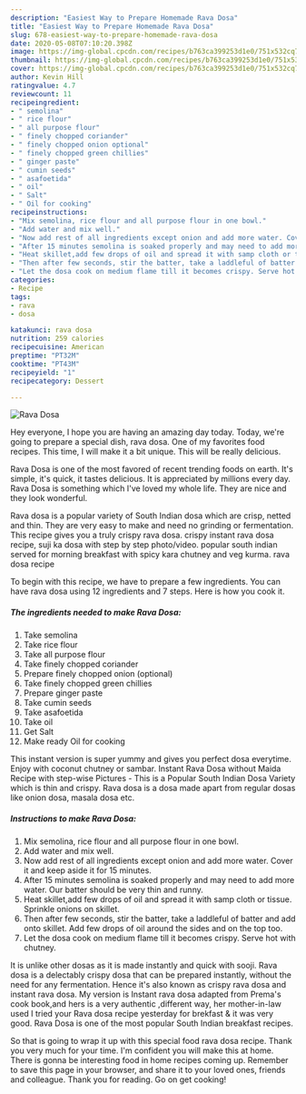 ```yaml
---
description: "Easiest Way to Prepare Homemade Rava Dosa"
title: "Easiest Way to Prepare Homemade Rava Dosa"
slug: 678-easiest-way-to-prepare-homemade-rava-dosa
date: 2020-05-08T07:10:20.398Z
image: https://img-global.cpcdn.com/recipes/b763ca399253d1e0/751x532cq70/rava-dosa-recipe-main-photo.jpg
thumbnail: https://img-global.cpcdn.com/recipes/b763ca399253d1e0/751x532cq70/rava-dosa-recipe-main-photo.jpg
cover: https://img-global.cpcdn.com/recipes/b763ca399253d1e0/751x532cq70/rava-dosa-recipe-main-photo.jpg
author: Kevin Hill
ratingvalue: 4.7
reviewcount: 11
recipeingredient:
- " semolina"
- " rice flour"
- " all purpose flour"
- " finely chopped coriander"
- " finely chopped onion optional"
- " finely chopped green chillies"
- " ginger paste"
- " cumin seeds"
- " asafoetida"
- " oil"
- " Salt"
- " Oil for cooking"
recipeinstructions:
- "Mix semolina, rice flour and all purpose flour in one bowl."
- "Add water and mix well."
- "Now add rest of all ingredients except onion and add more water. Cover it and keep aside it for 15 minutes."
- "After 15 minutes semolina is soaked properly and may need to add more water. Our batter should be very thin and runny."
- "Heat skillet,add few drops of oil and spread it with samp cloth or tissue. Sprinkle onions on skillet."
- "Then after few seconds, stir the batter, take a laddleful of batter and add onto skillet. Add few drops of oil around the sides and on the top too."
- "Let the dosa cook on medium flame till it becomes crispy. Serve hot with chutney."
categories:
- Recipe
tags:
- rava
- dosa

katakunci: rava dosa 
nutrition: 259 calories
recipecuisine: American
preptime: "PT32M"
cooktime: "PT43M"
recipeyield: "1"
recipecategory: Dessert

---
```



![Rava Dosa](https://img-global.cpcdn.com/recipes/b763ca399253d1e0/751x532cq70/rava-dosa-recipe-main-photo.jpg)

Hey everyone, I hope you are having an amazing day today. Today, we're going to prepare a special dish, rava dosa. One of my favorites food recipes. This time, I will make it a bit unique. This will be really delicious.

Rava Dosa is one of the most favored of recent trending foods on earth. It's simple, it's quick, it tastes delicious. It is appreciated by millions every day. Rava Dosa is something which I've loved my whole life. They are nice and they look wonderful.

Rava dosa is a popular variety of South Indian dosa which are crisp, netted and thin. They are very easy to make and need no grinding or fermentation. This recipe gives you a truly crispy rava dosa. crispy instant rava dosa recipe, suji ka dosa with step by step photo/video. popular south indian served for morning breakfast with spicy kara chutney and veg kurma. rava dosa recipe


To begin with this recipe, we have to prepare a few ingredients. You can have rava dosa using 12 ingredients and 7 steps. Here is how you cook it.

<!--inarticleads1-->

##### The ingredients needed to make Rava Dosa:

1. Take  semolina
1. Take  rice flour
1. Take  all purpose flour
1. Take  finely chopped coriander
1. Prepare  finely chopped onion (optional)
1. Take  finely chopped green chillies
1. Prepare  ginger paste
1. Take  cumin seeds
1. Take  asafoetida
1. Take  oil
1. Get  Salt
1. Make ready  Oil for cooking


This instant version is super yummy and gives you perfect dosa everytime. Enjoy with coconut chutney or sambar. Instant Rava Dosa without Maida Recipe with step-wise Pictures - This is a Popular South Indian Dosa Variety which is thin and crispy. Rava dosa is a dosa made apart from regular dosas like onion dosa, masala dosa etc. 

<!--inarticleads2-->

##### Instructions to make Rava Dosa:

1. Mix semolina, rice flour and all purpose flour in one bowl.
1. Add water and mix well.
1. Now add rest of all ingredients except onion and add more water. Cover it and keep aside it for 15 minutes.
1. After 15 minutes semolina is soaked properly and may need to add more water. Our batter should be very thin and runny.
1. Heat skillet,add few drops of oil and spread it with samp cloth or tissue. Sprinkle onions on skillet.
1. Then after few seconds, stir the batter, take a laddleful of batter and add onto skillet. Add few drops of oil around the sides and on the top too.
1. Let the dosa cook on medium flame till it becomes crispy. Serve hot with chutney.


It is unlike other dosas as it is made instantly and quick with sooji. Rava dosa is a delectably crispy dosa that can be prepared instantly, without the need for any fermentation. Hence it&#39;s also known as crispy rava dosa and instant rava dosa. My version is Instant rava dosa adapted from Prema&#39;s cook book,and hers is a very authentic ,different way, her mother-in-law used I tried your Rava dosa recipe yesterday for brekfast &amp; it was very good. Rava Dosa is one of the most popular South Indian breakfast recipes. 

So that is going to wrap it up with this special food rava dosa recipe. Thank you very much for your time. I'm confident you will make this at home. There is gonna be interesting food in home recipes coming up. Remember to save this page in your browser, and share it to your loved ones, friends and colleague. Thank you for reading. Go on get cooking!
